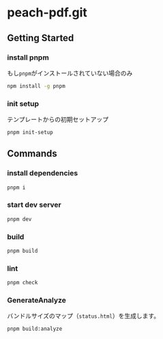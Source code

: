 # peach-pdf.git

## Getting Started

### install pnpm

もし`pnpm`がインストールされていない場合のみ

```zsh
npm install -g pnpm
```

### init setup

テンプレートからの初期セットアップ

```zsh
pnpm init-setup
```

## Commands

### install dependencies

```zsh
pnpm i
```

### start dev server

```zsh
pnpm dev
```

### build

```zsh
pnpm build
```

### lint

```zsh
pnpm check
```

### GenerateAnalyze

バンドルサイズのマップ（`status.html`）を生成します。

```zsh
pnpm build:analyze
```
